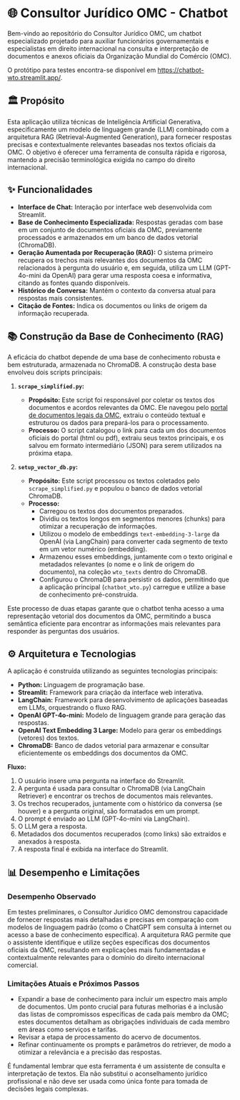# 🌐 Consultor Jurídico OMC - Chatbot

Bem-vindo ao repositório do Consultor Jurídico OMC, um chatbot especializado projetado para auxiliar funcionários governamentais e especialistas em direito internacional na consulta e interpretação de documentos e anexos oficiais da Organização Mundial do Comércio (OMC).

O protótipo para testes encontra-se disponível em https://chatbot-wto.streamlit.app/.

## 🏛️ Propósito

Esta aplicação utiliza técnicas de Inteligência Artificial Generativa, especificamente um modelo de linguagem grande (LLM) combinado com a arquitetura RAG (Retrieval-Augmented Generation), para fornecer respostas precisas e contextualmente relevantes baseadas nos textos oficiais da OMC. O objetivo é oferecer uma ferramenta de consulta rápida e rigorosa, mantendo a precisão terminológica exigida no campo do direito internacional.

## ✨ Funcionalidades

*   **Interface de Chat:** Interação por interface web desenvolvida com Streamlit.
*   **Base de Conhecimento Especializada:** Respostas geradas com base em um conjunto de documentos oficiais da OMC, previamente processados e armazenados em um banco de dados vetorial (ChromaDB).
*   **Geração Aumentada por Recuperação (RAG):** O sistema primeiro recupera os trechos mais relevantes dos documentos da OMC relacionados à pergunta do usuário e, em seguida, utiliza um LLM (GPT-4o-mini da OpenAI) para gerar uma resposta coesa e informativa, citando as fontes quando disponíveis.
*   **Histórico de Conversa:** Mantém o contexto da conversa atual para respostas mais consistentes.
*   **Citação de Fontes:** Indica os documentos ou links de origem da informação recuperada.

## 📚 Construção da Base de Conhecimento (RAG)

A eficácia do chatbot depende de uma base de conhecimento robusta e bem estruturada, armazenada no ChromaDB. A construção desta base envolveu dois scripts principais:

1.  **`scrape_simplified.py`:**
    *   **Propósito:** Este script foi responsável por coletar os textos dos documentos e acordos relevantes da OMC. Ele navegou pelo [portal de documentos legais da OMC](https://www.wto.org/english/docs_e/legal_e/legal_e.htm), extraiu o conteúdo textual e estruturou os dados para prepará-los para o processamento.
    *   **Processo:** O script catalogou o link para cada um dos documentos oficiais do portal (html ou pdf), extraiu seus textos principais, e os salvou em formato intermediário (JSON) para serem utilizados na próxima etapa.

2.  **`setup_vector_db.py`:**
    *   **Propósito:** Este script processou os textos coletados pelo `scrape_simplified.py` e populou o banco de dados vetorial ChromaDB.
    *   **Processo:**
        *   Carregou os textos dos documentos preparados.
        *   Dividiu os textos longos em segmentos menores (chunks) para otimizar a recuperação de informações.
        *   Utilizou o modelo de embeddings `text-embedding-3-large` da OpenAI (via LangChain) para converter cada segmento de texto em um vetor numérico (embedding).
        *   Armazenou esses embeddings, juntamente com o texto original e metadados relevantes (o nome e o link de origem do documento), na coleção `wto_texts` dentro do ChromaDB.
        *   Configurou o ChromaDB para persistir os dados, permitindo que a aplicação principal (`chatbot_wto.py`) carregue e utilize a base de conhecimento pré-construída.

Este processo de duas etapas garante que o chatbot tenha acesso a uma representação vetorial dos documentos da OMC, permitindo a busca semântica eficiente para encontrar as informações mais relevantes para responder às perguntas dos usuários.

## ⚙️ Arquitetura e Tecnologias

A aplicação é construída utilizando as seguintes tecnologias principais:

*   **Python:** Linguagem de programação base.
*   **Streamlit:** Framework para criação da interface web interativa.
*   **LangChain:** Framework para desenvolvimento de aplicações baseadas em LLMs, orquestrando o fluxo RAG.
*   **OpenAI GPT-4o-mini:** Modelo de linguagem grande para geração das respostas.
*   **OpenAI Text Embedding 3 Large:** Modelo para gerar os embeddings (vetores) dos textos.
*   **ChromaDB:** Banco de dados vetorial para armazenar e consultar eficientemente os embeddings dos documentos da OMC.

**Fluxo:**
1.  O usuário insere uma pergunta na interface do Streamlit.
2.  A pergunta é usada para consultar o ChromaDB (via LangChain Retriever) e encontrar os trechos de documentos mais relevantes.
3.  Os trechos recuperados, juntamente com o histórico da conversa (se houver) e a pergunta original, são formatados em um prompt.
4.  O prompt é enviado ao LLM (GPT-4o-mini via LangChain).
5.  O LLM gera a resposta.
6.  Metadados dos documentos recuperados (como links) são extraídos e anexados à resposta.
7.  A resposta final é exibida na interface do Streamlit.

## 📊 Desempenho e Limitações

### Desempenho Observado

Em testes preliminares, o Consultor Jurídico OMC demonstrou capacidade de fornecer respostas mais detalhadas e precisas em comparação com modelos de linguagem padrão (como o ChatGPT sem consulta à internet ou acesso a base de conhecimento específica). A arquitetura RAG permite que o assistente identifique e utilize seções específicas dos documentos oficiais da OMC, resultando em explicações mais fundamentadas e contextualmente relevantes para o domínio do direito internacional comercial.

### Limitações Atuais e Próximos Passos

*   Expandir a base de conhecimento para incluir um espectro mais amplo de documentos. Um ponto crucial para futuras melhorias é a inclusão das listas de compromissos específicas de cada país membro da OMC; estes documentos detalham as obrigações individuais de cada membro em áreas como serviços e tarifas.
*   Revisar a etapa de processamento do acervo de documentos.
*   Refinar continuamente os prompts e parâmetros do retriever, de modo a otimizar a relevância e a precisão das respostas.

É fundamental lembrar que esta ferramenta é um assistente de consulta e interpretação de textos. Ela não substitui o aconselhamento jurídico profissional e não deve ser usada como única fonte para tomada de decisões legais complexas.
